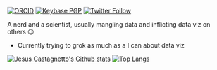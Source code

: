 [![ORCID](https://img.shields.io/badge/ORCID-0000--0002--7188--1605-yellowgreen)](https://orcid.org/0000-0002-7188-1605)
[![Keybase PGP](https://img.shields.io/keybase/pgp/jmcastagnetto)](https://keybase.io/jmcastagnetto) 
[![Twitter Follow](https://img.shields.io/twitter/follow/jmcastagnetto?label=&style=social)](https://twitter.com/jmcastagnetto)

A nerd and a scientist, usually mangling data and inflicting data viz on others :wink:

- Currently trying to grok as much as a I can about data viz

[![Jesus Castagnetto's Github stats](https://github-readme-stats.vercel.app/api?username=jmcastagnetto&show_icons=true&theme=graywhite&include_all_commits=true&count_private=true)](https://github.com/jmcastagnetto) [![Top Langs](https://github-readme-stats.vercel.app/api/top-langs/?username=jmcastagnetto&hide=html)](https://github.com/jmcastagnetto)
